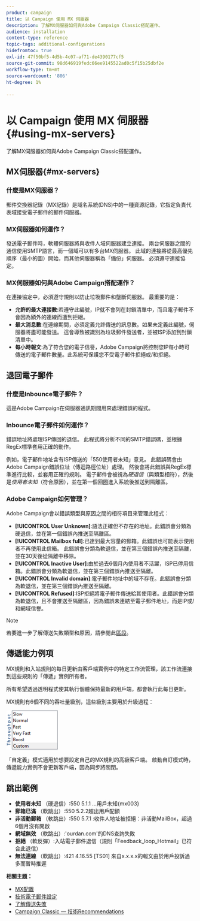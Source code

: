 ```yaml
---
product: campaign
title: 以 Campaign 使用 MX 伺服器
description: 了解MX伺服器如何與Adobe Campaign Classic搭配運作。
audience: installation
content-type: reference
topic-tags: additional-configurations
hidefromtoc: true
exl-id: 47f50bf5-4d5b-4c07-af71-de4390177cf5
source-git-commit: 98d646919fedc66ee9145522ad0c5f15b25dbf2e
workflow-type: tm+mt
source-wordcount: '806'
ht-degree: 1%

---
```


# 以 Campaign 使用 MX 伺服器 {#using-mx-servers}

了解MX伺服器如何與Adobe Campaign Classic搭配運作。

## MX伺服器{#mx-servers}

### 什麼是MX伺服器？

郵件交換器記錄（MX記錄）是域名系統(DNS)中的一種資源記錄，它指定負責代表域接受電子郵件的郵件伺服器。

### MX伺服器如何運作？

發送電子郵件時，軟體伺服器將與收件人域伺服器建立連接。 兩台伺服器之間的通信使用SMTP語言，而一個域可以有多台MX伺服器。 此域的連接將從最高優先順序（最小的圖）開始，而其他伺服器稱為「備份」伺服器。 必須遵守連接協定。

### MX伺服器如何與Adobe Campaign搭配運作？

在連接協定中，必須遵守規則以防止垃圾郵件和壟斷伺服器。 最重要的是：

* **允許的最大連接數**:若遵守此編號，IP就不會列在封鎖清單中，而且電子郵件不會因為額外的連線而遭到拒絕。
* **最大消息數**:在連線期間，必須定義允許傳送的訊息數。如果未定義此編號，伺服器將盡可能發送。 這會導致被識別為垃圾郵件發送者，並被ISP添加到封鎖清單中。
* **每小時報文**:為了符合您的電子信譽，Adobe Campaign將控制您IP每小時可傳送的電子郵件數量。此系統可保護您不受電子郵件拒絕或/和拒絕。

## 退回電子郵件

### 什麼是Inbounce電子郵件？

這是Adobe Campaign在伺服器通訊期間用來處理錯誤的程式。

### Inbounce電子郵件如何運作？

錯誤地址將處理ISP傳回的退信。 此程式將分析不同的SMTP錯誤碼，並根據RegEx標準套用正確的動作。

例如，電子郵件地址含有ISP傳送的「550使用者未知」意見。 此錯誤碼會由Adobe Campaign錯誤位址（傳迴路徑位址）處理。 然後會將此錯誤與RegEx標準進行比較，並套用正確的規則。 電子郵件會被視為&#x200B;*硬退信*（與類型相符），然後是&#x200B;*使用者未知*（符合原因），並在第一個回圈進入系統後推送到隔離區。

### Adobe Campaign如何管理？

Adobe Campaign會以錯誤類型與原因之間的相符項目來管理此程式：

* **[!UICONTROL User Unknown]**:語法正確但不存在的地址。此錯誤會分類為硬退信，並在第一個錯誤內推送至隔離區。
* **[!UICONTROL Mailbox full]**:已達到最大容量的郵箱。此錯誤也可能表示使用者不再使用此信箱。 此錯誤會分類為軟退信，並在第三個錯誤內推送至隔離，並在30天後從隔離中移除。
* **[!UICONTROL Inactive User]**:由於過去6個月內使用者不活躍，ISP已停用信箱。此錯誤會分類為軟退信，並在第三個錯誤內推送至隔離。
* **[!UICONTROL Invalid domain]**:電子郵件地址中的域不存在。此錯誤會分類為軟退信，並在第三個錯誤內推送至隔離。
* **[!UICONTROL Refused]**:ISP拒絕將電子郵件傳送給其使用者。此錯誤會分類為軟退信，且不會推送至隔離區，因為錯誤未連結至電子郵件地址，而是IP或/和網域信譽。

>[!NOTE]
>
>若要進一步了解傳送失敗類型和原因，請參閱此[區段](../../delivery/using/understanding-delivery-failures.md#delivery-failure-types-and-reasons)。

## 傳遞能力例項

MX規則和入站規則的每日更新由客戶端實例中的特定工作流管理，該工作流連接到這些規則的「傳遞」實例所有者。

所有希望透過透明程式使其執行個體保持最新的用戶端，都會執行此每日更新。

MX規則有6個不同的吞吐量級別，這些級別主要用於升級過程：

![](assets/mx-rules-throughput.png)

「自定義」模式適用於想要設定自己的MX規則的高級客戶端。 啟動自訂模式時，傳遞能力實例不會更新客戶端，因為同步將關閉。

## 跳出範例

* **使用者未知** （硬退信）:550 5.1.1 ...用戶未知{mx003}
* **郵箱已滿** （軟跳出）:550 5.2.2超出用戶配額
* **非活動郵箱** （軟跳出）:550 5.7.1 :收件人地址被拒絕：非活動MailBox，超過6個月沒有開啟
* **網域無效** （軟跳出）:&#39;ourdan.com&#39;的DNS查詢失敗
* **拒絕** （軟反彈）:入站電子郵件退信（規則「Feedback_loop_Hotmail」已符合此退信）
* **無法連線** （軟跳出）:421 4.16.55  [TS01] 來自x.x.x.x的報文由於用戶投訴過多而暫時推遲

**相關主題：**
* [MX配置](../../installation/using/email-deliverability.md#mx-configuration)
* [技術電子郵件設定](../../installation/using/email-deliverability.md)
* [了解傳送失敗](../../delivery/using/understanding-delivery-failures.md)
* [Campaign Classic — 技術Recommendations](https://experienceleague.adobe.com/docs/deliverability-learn/deliverability-best-practice-guide/additional-resources/product-specific-resources/campaign/acc-technical-recommendations.html)
